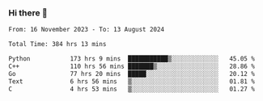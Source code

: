 ### Hi there 👋

<!--
**floyiac/floyiac** is a ✨ _special_ ✨ repository because its `README.md` (this file) appears on your GitHub profile.

Here are some ideas to get you started:

- 🔭 I’m currently working on ...
- 🌱 I’m currently learning ...
- 👯 I’m looking to collaborate on ...
- 🤔 I’m looking for help with ...
- 💬 Ask me about ...
- 📫 How to reach me: ...
- 😄 Pronouns: ...
- ⚡ Fun fact: ...
-->

<!--START_SECTION:waka-->

```txt
From: 16 November 2023 - To: 13 August 2024

Total Time: 384 hrs 13 mins

Python           173 hrs 9 mins  ███████████▒░░░░░░░░░░░░░   45.05 %
C++              110 hrs 56 mins ███████▒░░░░░░░░░░░░░░░░░   28.86 %
Go               77 hrs 20 mins  █████░░░░░░░░░░░░░░░░░░░░   20.12 %
Text             6 hrs 56 mins   ▒░░░░░░░░░░░░░░░░░░░░░░░░   01.81 %
C                4 hrs 53 mins   ▒░░░░░░░░░░░░░░░░░░░░░░░░   01.27 %
```

<!--END_SECTION:waka-->

